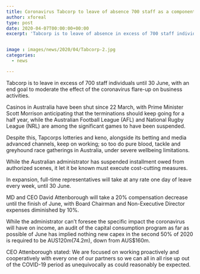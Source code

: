```yaml
---
title: Coronavirus Tabcorp to leave of absence 700 staff as a component of cost cutting
author: xforeal 
type: post
date: 2020-04-07T00:00:00+00:00
excerpt: 'Tabcorp is to leave of absence in excess of 700 staff individuals until 30 June, with an end goal to relieve the effect of the coronavirus flare-up on business operations '


image : images/news/2020/04/Tabcorp-2.jpg
categories:
  - news

---
```

Tabcorp is to leave in excess of 700 staff individuals until 30 June, with an end goal to moderate the effect of the coronavirus flare-up on business activities. 

Casinos in Australia have been shut since 22 March, with Prime Minister Scott Morrison anticipating that the terminations should keep going for a half year, while the Australian Football League (AFL) and National Rugby League (NRL) are among the significant games to have been suspended. 

Despite this, Tapcorps lotteries and keno, alongside its betting and media advanced channels, keep on working; so too do pure blood, tackle and greyhound race gatherings in Australia, under severe wellbeing limitations. 

While the Australian administrator has suspended installment owed from authorized scenes, it let it be known must execute cost-cutting measures. 

In expansion, full-time representatives will take at any rate one day of leave every week, until 30 June. 

MD and CEO David Attenborough will take a 20&percnt; compensation decrease until the finish of June, with Board Chairman and Non-Executive Director expenses diminished by 10&percnt;. 

While the administrator can&#8217;t foresee the specific impact the coronavirus will have on income, an audit of the capital consumption program as far as possible of June has implied nothing new capex in the second 50% of 2020 is required to be AUS$120m ($74.2m), down from AUS$160m. 

CEO Attenborough stated: We are focused on working proactively and cooperatively with every one of our partners so we can all in all rise up out of the COVID-19 period as unequivocally as could reasonably be expected.